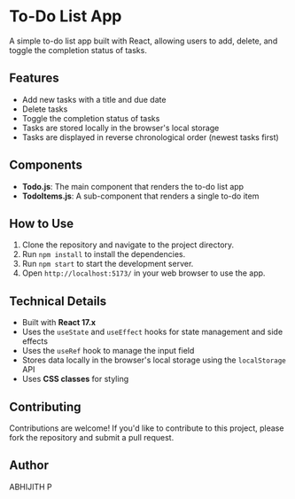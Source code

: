 # To-Do List App

A simple to-do list app built with React, allowing users to add, delete, and toggle the completion status of tasks.

## Features
- Add new tasks with a title and due date
- Delete tasks
- Toggle the completion status of tasks
- Tasks are stored locally in the browser's local storage
- Tasks are displayed in reverse chronological order (newest tasks first)

## Components
- **Todo.js**: The main component that renders the to-do list app
- **TodoItems.js**: A sub-component that renders a single to-do item

## How to Use
1. Clone the repository and navigate to the project directory.
2. Run `npm install` to install the dependencies.
3. Run `npm start` to start the development server.
4. Open `http://localhost:5173/` in your web browser to use the app.

## Technical Details
- Built with **React 17.x**
- Uses the `useState` and `useEffect` hooks for state management and side effects
- Uses the `useRef` hook to manage the input field
- Stores data locally in the browser's local storage using the `localStorage` API
- Uses **CSS classes** for styling

## Contributing
Contributions are welcome! If you'd like to contribute to this project, please fork the repository and submit a pull request.

## Author
ABHIJITH P

